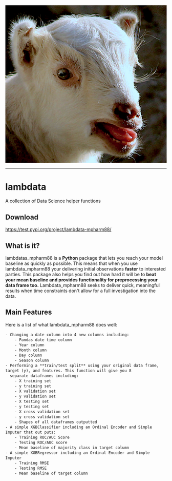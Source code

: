 <div align="center">
  <img src="https://github.com/mpHarm88/lambdata/blob/master/lambdata.jpg.png"><br>
</div>

---

# lambdata 
A collection of Data Science helper functions

## Download
https://test.pypi.org/project/lambdata-mpharm88/

## What is it?
lambdatas_mpharm88 is a **Python** package that lets you reach your model baseline as quickly as possible. This means that when you use lambdata_mpharm88 your delivering initial observations **faster** to interested parties. This package also helps you find out how hard it will be to **beat your mean baseline and provides functionality for preprocessing your data frame too.** Lambdata_mpharm88 seeks to deliver quick, meaningful results when time constraints don't allow for a full investigation into the data.

## Main Features
Here is a list of what lambdata_mpharm88 does well:
  
    - Changing a date column into 4 new columns including:
        - Pandas date time column
        - Year column
        - Month column
        - Day column
        - Season column
    - Performing a **train/test split** using your original data frame, target (y), and features. This function will give you 8 
      separate dataframes including:
        - X training set
        - y training set
        - X validation set
        - y validation set
        - X testing set
        - y testing set
        - X cross validation set
        - y cross validation set
        - Shapes of all dataframes outputted
    - A simple XGBClassifier including an Ordinal Encoder and Simple Imputer that out puts:
        - Training ROC/AUC Score 
        - Testing ROC/AUC score
        - Mean baseline of majority class in target column
    - A simple XGBRegressor including an Ordinal Encoder and Simple Imputer
        - Training RMSE
        - Testing RMSE
        - Mean baseline of target column
